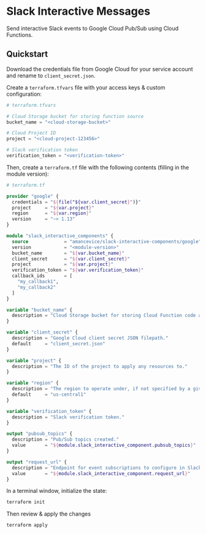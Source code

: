 # Slack Interactive Messages

Send interactive Slack events to Google Cloud Pub/Sub using Cloud Functions.

## Quickstart

Download the credentials file from Google Cloud for your service account and rename to `client_secret.json`.

Create a `terraform.tfvars` file with your access keys & custom configuration:


```terraform
# terraform.tfvars

# Cloud Storage bucket for storing function source
bucket_name = "<cloud-storage-bucket>"

# Cloud Project ID
project = "<cloud-project-123456>"

# Slack verification token
verification_token = "<verification-token>"
```

Then, create a `terraform.tf` file with the following contents (filling in the module version):

```terraform
# terraform.tf

provider "google" {
  credentials = "${file("${var.client_secret}")}"
  project     = "${var.project}"
  region      = "${var.region}"
  version     = "~> 1.13"
}

module "slack_interactive_components" {
  source             = "amancevice/slack-interactive-components/google"
  version            = "<module-version>"
  bucket_name        = "${var.bucket_name}"
  client_secret      = "${var.client_secret}"
  project            = "${var.project}"
  verification_token = "${var.verification_token}"
  callback_ids       = [
    "my_callback1",
    "my_callback2"
  ]
}

variable "bucket_name" {
  description = "Cloud Storage bucket for storing Cloud Function code archives."
}

variable "client_secret" {
  description = "Google Cloud client secret JSON filepath."
  default     = "client_secret.json"
}

variable "project" {
  description = "The ID of the project to apply any resources to."
}

variable "region" {
  description = "The region to operate under, if not specified by a given resource."
  default     = "us-central1"
}

variable "verification_token" {
  description = "Slack verification token."
}

output "pubsub_topics" {
  description = "Pub/Sub topics created."
  value       = "${module.slack_interactive_component.pubsub_topics}"
}

output "request_url" {
  description = "Endpoint for event subscriptions to configure in Slack."
  value       = "${module.slack_interactive_component.request_url}"
}
```

In a terminal window, initialize the state:

```bash
terraform init
```

Then review & apply the changes

```bash
terraform apply
```
